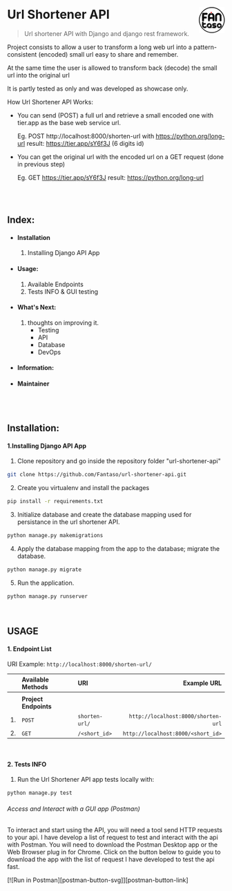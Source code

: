 <!-- logo -->
<a href="https://github.io/fantaso">
<img src="/readme/fantaso.png" align="right" />
</a>

<!-- header -->
<h1 style="text-align: left; margin-top:0px;">
  Url Shortener API
</h1>

> Url shortener API with Django and django rest framework.

<!-- build -->
<!-- [![Build Status][travis-image]][travis-link] -->




Project consists to allow a user to transform a long web url into a
pattern-consistent (encoded) small url easy to share and remember.

At the same time the user is allowed to transform back (decode)
the small url into the original url 

It is partly tested as only and was developed as showcase only.




How Url Shortener API Works:
- You can send (POST) a full url and retrieve a small encoded one with tier.app as the base web service url.

    Eg. POST http://localhost:8000/shorten-url
        with https://python.org/long-url
        result: https://tier.app/sY6f3J (6 digits id)
    
- You can get the original url with the encoded url on a GET request (done in previous step)

    Eg. GET https://tier.app/sY6f3J
        result: https://python.org/long-url
        

<br><br>

## Index:
- #### Installation
    1. Installing Django API App

- #### Usage:
    1. Available Endpoints
    2. Tests INFO & GUI testing

- #### What's Next:
    1. thoughts on improving it.
        - Testing
        - API
        - Database
        - DevOps

- #### Information:
- #### Maintainer


<br><br>


## Installation:
#### 1.Installing Django API App

1. Clone repository and go inside the repository folder "url-shortener-api"
```sh
git clone https://github.com/Fantaso/url-shortener-api.git
```

2. Create you virtualenv and install the packages
```sh
pip install -r requirements.txt
```

3. Initialize database and create the database mapping used for persistance in the url shortener API.
```sh
python manage.py makemigrations
```

4. Apply the database mapping from the app to the database; migrate the database.
```sh
python manage.py migrate
```

5. Run the application.
```sh
python manage.py runserver
```


<br>

## USAGE
#### 1. Endpoint List
URI Example: `http://localhost:8000/shorten-url/`


| | Available Methods | URI | Example URL |
| -: | :- | :- | -: |
| | | | |
| | **Project Endpoints** | | |
| 1. | `POST` | `shorten-url/` | `http://localhost:8000/shorten-url` |
| 2. | `GET`  | `/<short_id>` | `http://localhost:8000/<short_id>` |


<br>


#### 2. Tests INFO

1. Run the Url Shortener API app tests locally with:
```sh
python manage.py test
```

###### Access and Interact with a GUI app (Postman)
To interact and start using the API, you will need a tool send HTTP requests to your api. I have develop a list of request to test and interact with the api with Postman. You will need to download the Postman Desktop app or the Web Browser plug in for Chrome. Click on the button below to guide you to download the app with the list of request I have developed to test the api fast.

[![Run in Postman][postman-button-svg]][postman-button-link]

<br>

